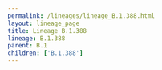 ```yaml
---
permalink: /lineages/lineage_B.1.388.html
layout: lineage_page
title: Lineage B.1.388
lineage: B.1.388
parent: B.1
children: ['B.1.388']
---
```

